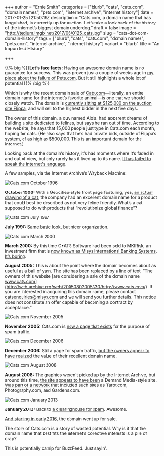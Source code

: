 +++
author = "Ernie Smith"
categories = ["blurb", "cats", "cats.com", "domain names", "pets.com", "internet archive", "internet history"]
date = 2017-01-25T21:50:19Z
description = "Cats.com, a domain name that has languished, is currently up for auction. Let’s take a look back of the history of the internet’s biggest domain underdog."
draft = false
image = "http://tedium.imgix.net/2017/06/0125_cats.jpg"
slug = "cats-dot-com-domain-history"
tags = ["blurb", "cats", "cats.com", "domain names", "pets.com", "internet archive", "internet history"]
variant = "blurb"
title = "An Impurrfect History"

+++

{{% big %}}**Let’s face facts:** Having an awesome domain name is no guarantee for success. This was proven just a couple of weeks ago in [my piece about the failure of Pets.com](tedium.co/2017/01/12/pets-dot-com-failure-history/). But it still highlights a whole lot of potential.{{% /big %}}

Which is why the recent domain sale of [Cats.com](http://cats.com/)—literally, an entire domain name for the internet’s favorite animal—is one that we should closely watch. The domain is [currently sitting at $125,000 on the auction site Flippa](https://flippa.com/7842669-cats-com), and will sell to the highest bidder in the next five days. 

The owner of this domain, a guy named Algis, had apparent dreams of building a site dedicated to felines, but says he ran out of time. According to the website, he says that 15,000 people just type in Cats.com each month, hoping for cats. (He also says that he’s had private bids, outside of Flippa’s system, of as high as $500,000. This is an important domain for the internet.)

Looking back at the domain’s history, it’s had moments where it’s faded in and out of view, but only rarely has it lived up to its name. [It has failed to speak the internet's language](http://amzn.to/2ktdiaW).

A few samples, via the Internet Archive’s Wayback Machine:

![Cats.com October 1996](http://tedium.imgix.net/2017/06/0125_catsdotcom.jpg)

**October 1996:** With a Geocities-style front page featuring, yes, [an actual drawing of a cat](http://web.archive.org/web/19961031093525/http://www.cats.com/), the company had an excellent domain name for a product that could best be described as not very feline friendly. What’s a cat supposed to do with products that “revolutionize global finance”?

![Cats.com July 1997](http://tedium.imgix.net/2017/06/0125_catsdotcom2.jpg)

**July 1997:** [Same basic look](http://web.archive.org/web/19970708204923/http://www.cats.com/), but nicer organization.

![Cats.com March 2000](http://tedium.imgix.net/2017/06/0125_catsdotcom3.jpg)

**March 2000:** By this time C•ATS Software had been sold to MKIRisk, an investment firm that is [now known as Misys International Banking Systems](http://www.bloomberg.com/research/stocks/private/snapshot.asp?privcapid=4650691). [It’s boring](http://web.archive.org/web/20000303023136/http://www.cats.com/).

**August 2005:** This is about the point where the domain becomes about as useful as a ball of yarn. The site has been replaced by a line of text: “The owners of this website [are considering a sale of the domain name www.cats.com](http://web.archive.org/web/20050802005330/http://www.cats.com/). If you are interested in acquiring this domain name, please contact catsenquiries@misys.com and we will send you further details. This notice does not constitute an offer capable of becoming a contract by acceptance.”

![Cats.com November 2005](http://tedium.imgix.net/2017/06/0125_catsdotcom4.jpg)

**November 2005:** Cats.com is [now a page that exists](http://web.archive.org/web/20051024014436/http://www.cats.com/) for the purpose of spam traffic.

![Cats.com December 2006](http://tedium.imgix.net/2017/06/0125_catsdotcom5.jpg)

**December 2006:** Still a page for spam traffic, [but the owners appear to have realized](http://web.archive.org/web/20061231030447/http://www.cats.com/) the value of their excellent domain name.

![Cats.com August 2008](http://tedium.imgix.net/2017/06/0125_catsdotcom6.jpg)

**August 2008:** The graphics weren’t picked up by the Internet Archive, but around this time, [the site appears to have been](http://web.archive.org/web/20080820043922/http://www.cats.com/article/catcare/safety/kitty-proofing-your-home/#comments) a Demand Media-style site. [Was part of a network](http://web.archive.org/web/20080709043458/http://www.cats.com/about-us) that included such sites as Tarot.com, Photography.com, and Gardens.com.

![Cats.com January 2013](http://tedium.imgix.net/2017/06/0125_catsdotcom7.jpg)

**January 2013:** Back to [a clearinghouse for spam](http://web.archive.org/web/20130114213554/http://www.cats.com/). Awesome.

[And starting in early 2016](http://web.archive.org/web/20160514053222/http://cats.com/), the domain went up for sale.

The story of Cats.com is a story of wasted potential. Why is it that the domain name that best fits the internet’s collective interests is a pile of crap?

This is potentially catnip for BuzzFeed. Just sayin’.